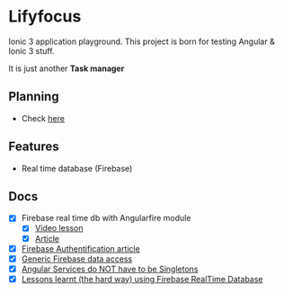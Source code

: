 # Lifyfocus

Ionic 3 application playground. This project is born for testing Angular & Ionic 3 stuff.

It is just another **Task manager**

## Planning

- Check [here](./docs/planning.md)

## Features
- Real time database (Firebase)

## Docs
- [x] Firebase real time db with Angularfire module
  - [x] [Video lesson](https://www.udemy.com/create-a-crud-application-with-ionic-3-and-firebase/)
  - [x] [Article](https://grokonez.com/firebase/ionic-3-firebase-example-crud-operations-with-firebase-realtime-database)
- [x] [Firebase Authentification article](https://medium.com/appseed-io/integrating-firebase-password-and-google-authentication-into-your-ionic-3-app-2421cee32db9)
- [x] [Generic Firebase data access](https://medium.com/@dneimke/generic-firebase-data-access-63ebd0506d53)
- [X] [Angular Services do NOT have to be Singletons](https://netbasal.com/angular-services-do-not-have-to-be-singletons-ffa879e62082)
- [X] [Lessons learnt (the hard way) using Firebase RealTime Database](https://pamartinezandres.com/lessons-learnt-the-hard-way-using-firebase-realtime-database-c609b52b9afb)
